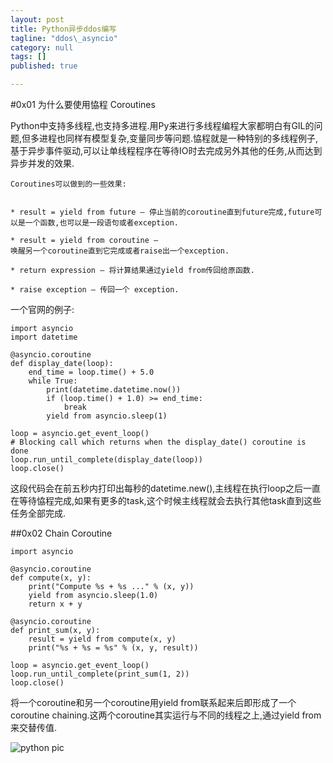 ```yaml
---
layout: post
title: Python异步ddos编写
tagline: "ddos\_asyncio"
category: null
tags: []
published: true

---
```

#0x01 为什么要使用恊程 Coroutines

Python中支持多线程,也支持多进程.用Py来进行多线程编程大家都明白有GIL的问题,但多进程也同样有模型复杂,变量同步等问题.恊程就是一种特别的多线程例子,基于异步事件驱动,可以让单线程程序在等待IO时去完成另外其他的任务,从而达到异步并发的效果.


```
Coroutines可以做到的一些效果:


* result = yield from future – 停止当前的coroutine直到future完成,future可以是一个函数,也可以是一段语句或者exception.

* result = yield from coroutine – 
唤醒另一个coroutine直到它完成或者raise出一个exception.

* return expression – 将计算结果通过yield from传回给原函数.

* raise exception – 传回一个 exception.
```

一个官网的例子:


```
import asyncio
import datetime

@asyncio.coroutine
def display_date(loop):
    end_time = loop.time() + 5.0
    while True:
        print(datetime.datetime.now())
        if (loop.time() + 1.0) >= end_time:
            break
        yield from asyncio.sleep(1)

loop = asyncio.get_event_loop()
# Blocking call which returns when the display_date() coroutine is done
loop.run_until_complete(display_date(loop))
loop.close()
```
这段代码会在前五秒内打印出每秒的datetime.new(),主线程在执行loop之后一直在等待恊程完成,如果有更多的task,这个时候主线程就会去执行其他task直到这些任务全部完成.


##0x02 Chain Coroutine

```
import asyncio

@asyncio.coroutine
def compute(x, y):
    print("Compute %s + %s ..." % (x, y))
    yield from asyncio.sleep(1.0)
    return x + y

@asyncio.coroutine
def print_sum(x, y):
    result = yield from compute(x, y)
    print("%s + %s = %s" % (x, y, result))

loop = asyncio.get_event_loop()
loop.run_until_complete(print_sum(1, 2))
loop.close()
```
将一个coroutine和另一个coroutine用yield from联系起来后即形成了一个coroutine chaining.这两个coroutine其实运行与不同的线程之上,通过yield from来交替传值.

![python pic][2]


[1]:https://github.com/aosabook/500lines "500 lines"
[2]:https://docs.python.org/3.4/_images/tulip_coro.png "pic"


